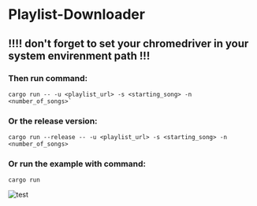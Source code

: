 # Playlist-Downloader

## !!!! don't forget to set your chromedriver in your system envirenment path !!!

### Then run command:

```
cargo run -- -u <playlist_url> -s <starting_song> -n <number_of_songs>`
```

### Or the release version: 

```
cargo run --release -- -u <playlist_url> -s <starting_song> -n <number_of_songs>
```
### Or run the example with command:
```
cargo run
```
![test](https://github.com/IsekaiCode/Playlist-Downloader/assets/109307799/031ecee8-64d8-4da4-8d8e-e5619677e1ec)

